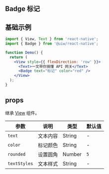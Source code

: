 Badge 标记
---

## 基础示例

```jsx
import { View, Text } from 'react-native';
import { Badge } from '@uiw/react-native';

function Demo() {
  return (
    <View style={{ flexDirection: 'row' }}>
      <Text>一文带你搞懂 API 网关</Text>
      <Badge text="标记" color="red" />
    </View>
  );
}
```

## props

继承 [View](https://facebook.github.io/react-native/docs/view#props) 组件。

| 参数 | 说明 | 类型 | 默认值 |
|------|------|-----|------|
| `text` | 文本内容 | String | - |
| `color` | 标记颜色 | String | - |
| `rounded` | 设置圆角 | Number | `5` |
| `textStyles` | 文本样式 | String | - |